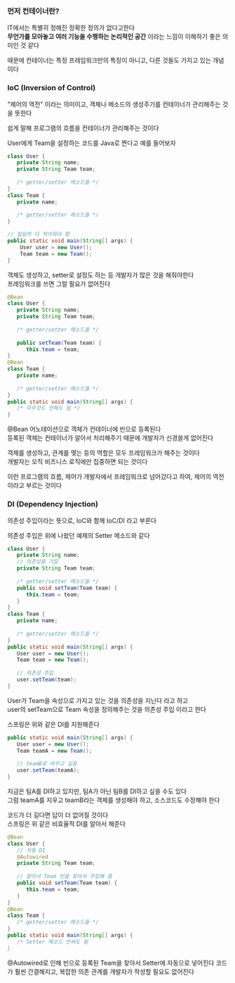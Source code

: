 ### 먼저 컨테이너란?
IT에서는 특별히 정해진 정확한 정의가 없다고한다  
**무언가를 모아놓고 여러 기능을 수행하는 논리적인 공간** 이라는 느낌이 이해하기 좋은 의미인 것 같다  
  
때문에 컨테이너는 특정 프레임워크만의 특징이 아니고, 다른 것들도 가지고 있는 개념이다

### IoC (Inversion of Control)
"제어의 역전" 이라는 의미이고, 객체나 메소드의 생성주기를 컨테이너가 관리해주는 것을 뜻한다  
  
쉽게 말해 프로그램의 흐름을 컨테이너가 관리해주는 것이다

User에게 Team을 설정하는 코드를 Java로 짠다고 예를 들어보자
```Java
class User {
   private String name;
   private String Team team;
   
   /* getter/setter 메소드들 */
}
class Team {
   private name;
   
   /* getter/setter 메소드들 */
}

// 일일히 다 적어줘야 함
public static void main(String[] args) {
    User user = new User();
    Team team = new Team();
}
```
객체도 생성하고, setter로 설정도 하는 등 개발자가 많은 것을 해줘야한다  
프레임워크를 쓰면 그럴 필요가 없어진다
```Java
@Bean
class User {
   private String name;
   private String Team team;
   
   /* getter/setter 메소드들 */
   
   public setTeam(Team team) {
      this.team = team;
}
@Bean
class Team {
   private name;
   
   /* getter/setter 메소드들 */
}
public static void main(String[] args) {
   /* 아무것도 안해도 됨 */
}
```
@Bean 어노테이션으로 객체가 컨테이너에 빈으로 등록된다  
등록된 객체는 컨테이너가 알아서 처리해주기 때문에 개발자가 신경쓸게 없어진다  
  
객체를 생성하고, 관계를 맺는 등의 역할은 모두 프레임워크가 해주는 것이다  
개발자는 오직 비즈니스 로직에만 집중하면 되는 것이다  
  
이런 프로그램의 흐름, 제어가 개발자에서 프레임워크로 넘어갔다고 하여, 제어의 역전 이라고 부르는 것이다

### DI (Dependency Injection)
의존성 주입이라는 뜻으로, IoC와 함께 IoC/DI 라고 부른다  
  
의존성 주입은 위에 나왔던 예제의 Setter 메소드와 같다
```Java
class User {
   private String name;
   // 의존성을 가짐
   private String Team team;
   
   /* getter/setter 메소드들 */
   public void setTeam(Team team) {
      this.team = team;
   }
}
class Team {
   private name;
   
   /* getter/setter 메소드들 */
}
public static void main(String[] args) {
   User user = new User();
   Team team = new Team();
   
   // 의존성 주입
   user.setTeam(team);
}

```
User가 Team을 속성으로 가지고 있는 것을 의존성을 지닌다 라고 하고  
user의 setTeam으로 Team 속성을 정의해주는 것을 의존성 주입 이라고 한다  
  
스프링은 위와 같은 DI를 지원해준다
```Java
public static void main(String[] args) {
   User user = new User();
   Team teamA = new Team();
   
   // teamB로 바꾸고 싶음
   user.setTeam(teamA);
}
```
지금은 팀A를 DI하고 있지만, 팀A가 아닌 팀B를 DI하고 싶을 수도 있다  
그럼 teamA를 지우고 teamB라는 객체를 생성해야 하고, 소스코드도 수정해야 한다  
  
코드가 더 길다면 답이 더 없어질 것이다  
스프링은 위 같은 비효율적 DI를 알아서 해준다
```Java
@Bean
class User {
   // 자동 DI
   @Autowired
   private String Team team;
   
   // 알아서 Team 빈을 찾아서 주입해 줌
   public void setTeam(Team team) {
      this.team = team;
   }
}
@Bean
class Team {
   /* getter/setter 메소드들 */
}
public static void main(String[] args) {
   /* Setter 메소드 안써도 됨
}
```
@Autowired로 인해 빈으로 등록된 Team을 찾아서 Setter에 자동으로 넣어진다
코드가 훨씬 간결해지고, 복잡한 의존 관계를 개발자가 작성할 필요도 없어진다